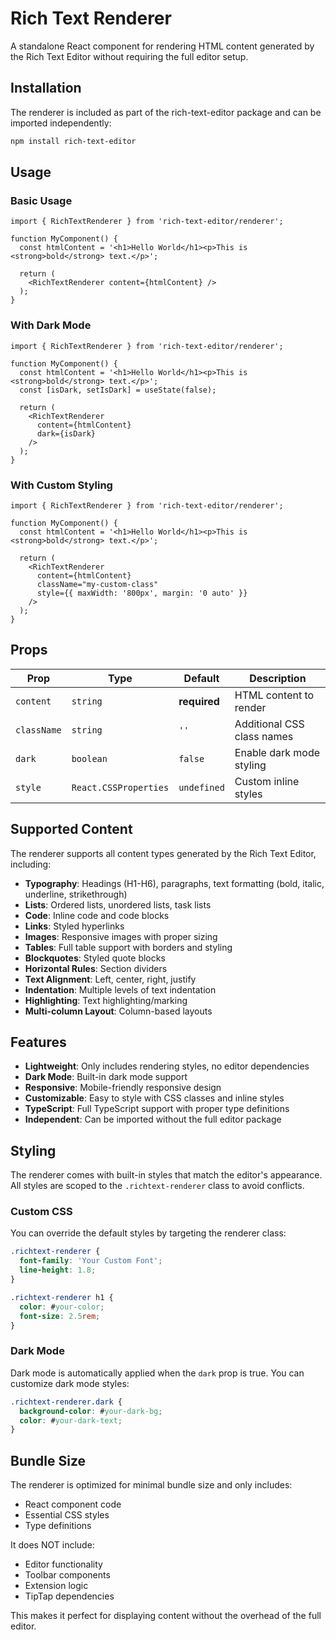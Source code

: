 # Rich Text Renderer

A standalone React component for rendering HTML content generated by the Rich Text Editor without requiring the full editor setup.

## Installation

The renderer is included as part of the rich-text-editor package and can be imported independently:

```bash
npm install rich-text-editor
```

## Usage

### Basic Usage

```tsx
import { RichTextRenderer } from 'rich-text-editor/renderer';

function MyComponent() {
  const htmlContent = '<h1>Hello World</h1><p>This is <strong>bold</strong> text.</p>';

  return (
    <RichTextRenderer content={htmlContent} />
  );
}
```

### With Dark Mode

```tsx
import { RichTextRenderer } from 'rich-text-editor/renderer';

function MyComponent() {
  const htmlContent = '<h1>Hello World</h1><p>This is <strong>bold</strong> text.</p>';
  const [isDark, setIsDark] = useState(false);

  return (
    <RichTextRenderer
      content={htmlContent}
      dark={isDark}
    />
  );
}
```

### With Custom Styling

```tsx
import { RichTextRenderer } from 'rich-text-editor/renderer';

function MyComponent() {
  const htmlContent = '<h1>Hello World</h1><p>This is <strong>bold</strong> text.</p>';

  return (
    <RichTextRenderer
      content={htmlContent}
      className="my-custom-class"
      style={{ maxWidth: '800px', margin: '0 auto' }}
    />
  );
}
```

## Props

| Prop | Type | Default | Description |
|------|------|---------|-------------|
| `content` | `string` | **required** | HTML content to render |
| `className` | `string` | `''` | Additional CSS class names |
| `dark` | `boolean` | `false` | Enable dark mode styling |
| `style` | `React.CSSProperties` | `undefined` | Custom inline styles |

## Supported Content

The renderer supports all content types generated by the Rich Text Editor, including:

- **Typography**: Headings (H1-H6), paragraphs, text formatting (bold, italic, underline, strikethrough)
- **Lists**: Ordered lists, unordered lists, task lists
- **Code**: Inline code and code blocks
- **Links**: Styled hyperlinks
- **Images**: Responsive images with proper sizing
- **Tables**: Full table support with borders and styling
- **Blockquotes**: Styled quote blocks
- **Horizontal Rules**: Section dividers
- **Text Alignment**: Left, center, right, justify
- **Indentation**: Multiple levels of text indentation
- **Highlighting**: Text highlighting/marking
- **Multi-column Layout**: Column-based layouts

## Features

- **Lightweight**: Only includes rendering styles, no editor dependencies
- **Dark Mode**: Built-in dark mode support
- **Responsive**: Mobile-friendly responsive design
- **Customizable**: Easy to style with CSS classes and inline styles
- **TypeScript**: Full TypeScript support with proper type definitions
- **Independent**: Can be imported without the full editor package

## Styling

The renderer comes with built-in styles that match the editor's appearance. All styles are scoped to the `.richtext-renderer` class to avoid conflicts.

### Custom CSS

You can override the default styles by targeting the renderer class:

```css
.richtext-renderer {
  font-family: 'Your Custom Font';
  line-height: 1.8;
}

.richtext-renderer h1 {
  color: #your-color;
  font-size: 2.5rem;
}
```

### Dark Mode

Dark mode is automatically applied when the `dark` prop is true. You can customize dark mode styles:

```css
.richtext-renderer.dark {
  background-color: #your-dark-bg;
  color: #your-dark-text;
}
```

## Bundle Size

The renderer is optimized for minimal bundle size and only includes:
- React component code
- Essential CSS styles
- Type definitions

It does NOT include:
- Editor functionality
- Toolbar components
- Extension logic
- TipTap dependencies

This makes it perfect for displaying content without the overhead of the full editor.
